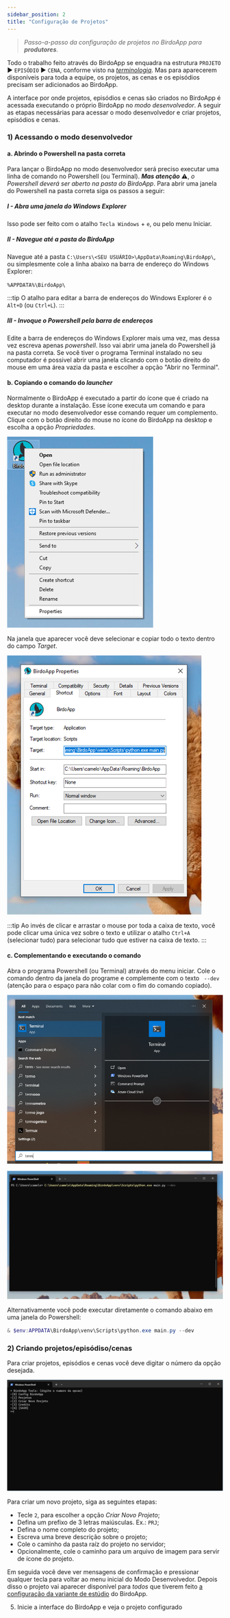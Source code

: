 ```yaml
---  
sidebar_position: 2  
title: "Configuração de Projetos" 
---
```


> _Passo-a-passo da configuração de projetos no BirdoApp para **produtores**._

Todo o trabalho feito através do BirdoApp se enquadra na estrutura `PROJETO` :arrow_forward: `EPISÓDIO` :arrow_forward: `CENA`, conforme visto na [_terminologia_](../../terminologia#projeto). Mas para aparecerem disponíveis para toda a equipe, os projetos, as cenas e os episódios precisam ser adicionados ao BirdoApp.

A interface por onde projetos, episódios e cenas são criados no BirdoApp é acessada executando o próprio BirdoApp no _modo desenvolvedor_. A seguir as etapas necessárias para acessar o modo desenvolvedor e criar projetos, episódios e cenas.

### 1) Acessando o modo desenvolvedor

#### a. Abrindo o Powershell na pasta correta

Para lançar o BirdoApp no modo desenvolvedor será preciso executar uma linha de comando no Powershell (ou Terminal). ***Mas atenção*** :warning:, _o Powershell deverá ser aberto na pasta do BirdoApp_. Para abrir uma janela do Powershell na pasta correta siga os passos a seguir:

##### I - Abra uma janela do Windows Explorer

Isso pode ser feito com o atalho `Tecla Windows` + `e`, ou pelo menu Iniciar.

##### II - Navegue até a pasta do BirdoApp

Navegue até a pasta `C:\Users\<SEU USUÁRIO>\AppData\Roaming\BirdoApp\`, ou simplesmente cole a linha abaixo na barra de endereço do Windows Explorer:

`%APPDATA%\BirdoApp\`

:::tip
O atalho para editar a barra de endereços do Windows Explorer é o `Alt+D` (ou `Ctrl+L`).
:::

##### III - Invoque o Powershell pela barra de endereços

Edite a barra de endereços do Windows Explorer mais uma vez, mas dessa vez escreva apenas _powershell_. Isso vai abrir uma janela do Powershell já na pasta correta. Se você tiver o programa Terminal instalado no seu computador é possivel abrir uma janela clicando com o botão direito do mouse em uma área vazia da pasta e escolher a opção "Abrir no Terminal".

#### b. Copiando o comando do _launcher_

Normalmente o BirdoApp é executado a partir do ícone que é criado na desktop durante a instalação. Esse ícone executa um comando e para executar no modo desenvolvedor esse comando requer um complemento. Clique com o botão direito do mouse no ícone do BirdoApp na desktop e escolha a opção _Propriedades_.

![opção Propriedades no menu do ícone do BirdoApp](./configProj00.png)

Na janela que aparecer você deve selecionar e copiar todo o texto dentro do campo _Target_.

![texto no campo Target nas propriedades do atalho](./configProj01.png)

:::tip
Ao invés de clicar e arrastar o mouse por toda a caixa de texto, você pode clicar uma única vez sobre o texto e utilizar o atalho `Ctrl+A` (selecionar tudo) para selecionar tudo que estiver na caixa de texto.
:::

#### c. Complementando e executando o comando

Abra o programa Powershell (ou Terminal) através do menu iniciar. Cole o comando dentro da janela do programe e complemente com o texto ` --dev` (atenção para o espaço para não colar com o fim do comando copiado).

![programa Terminal no menu iniciar do Windows 10](./configProj02.png)

![texto no campo Target nas propriedades do atalho](./configProj03.png)

Alternativamente você pode executar diretamente o comando abaixo em uma janela do Powershell:

```powershell
& $env:APPDATA\BirdoApp\venv\Scripts\python.exe main.py --dev
```

### 2) Criando projetos/episódiso/cenas

Para criar projetos, episódios e cenas você deve digitar o número da opção desejada.

![texto no campo Target nas propriedades do atalho](./configProj04.png)

Para criar um novo projeto, siga as seguintes etapas:

* Tecle `2`, para escolher a opção _Criar Novo Projeto_;
* Defina um prefixo de 3 letras maiúsculas. Ex.: `PRJ`;
* Defina o nome completo do projeto;
* Escreva uma breve descrição sobre o projeto;
* Cole o caminho da pasta raíz do projeto no servidor;
* Opcionalmente, cole o caminho para um arquivo de imagem para servir de ícone do projeto.
 
Em seguida você deve ver mensagens de confirmação e pressionar qualquer tecla para voltar ao menu inicial do Modo Desenvolvedor. Depois disso o projeto vai aparecer disponível para *todos* que tiverem feito [a configuração da variante de estúdio](./configuracao-inicial) do BirdoApp.

5) Inicie a interface do BirdoApp e veja o projeto configurado